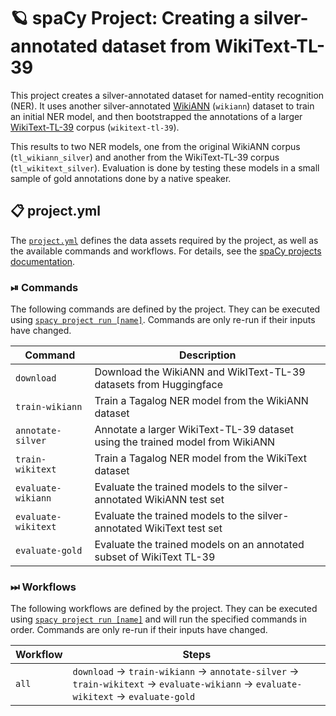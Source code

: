 <!-- SPACY PROJECT: AUTO-GENERATED DOCS START (do not remove) -->

# 🪐 spaCy Project: Creating a silver-annotated dataset from WikiText-TL-39

This project creates a silver-annotated dataset for named-entity recognition
(NER). It uses another silver-annotated
[WikiANN](https://huggingface.co/datasets/wikiann) (`wikiann`) dataset to
train an initial NER model, and then bootstrapped the annotations of a
larger [WikiText-TL-39](https://huggingface.co/datasets/wikitext_tl39) corpus
(`wikitext-tl-39`).

This results to two NER models, one from the original WikiANN corpus
(`tl_wikiann_silver`) and another from the WikiText-TL-39 corpus
(`tl_wikitext_silver`). Evaluation is done by testing these models in a small
sample of gold annotations done by a native speaker.


## 📋 project.yml

The [`project.yml`](project.yml) defines the data assets required by the
project, as well as the available commands and workflows. For details, see the
[spaCy projects documentation](https://spacy.io/usage/projects).

### ⏯ Commands

The following commands are defined by the project. They
can be executed using [`spacy project run [name]`](https://spacy.io/api/cli#project-run).
Commands are only re-run if their inputs have changed.

| Command | Description |
| --- | --- |
| `download` | Download the WikiANN and WikIText-TL-39 datasets from Huggingface |
| `train-wikiann` | Train a Tagalog NER model from the WikiANN dataset |
| `annotate-silver` | Annotate a larger WikiText-TL-39 dataset using the trained model from WikiANN |
| `train-wikitext` | Train a Tagalog NER model from the WikiText dataset |
| `evaluate-wikiann` | Evaluate the trained models to the silver-annotated WikiANN test set |
| `evaluate-wikitext` | Evaluate the trained models to the silver-annotated WikiText test set |
| `evaluate-gold` | Evaluate the trained models on an annotated subset of WikiText TL-39 |

### ⏭ Workflows

The following workflows are defined by the project. They
can be executed using [`spacy project run [name]`](https://spacy.io/api/cli#project-run)
and will run the specified commands in order. Commands are only re-run if their
inputs have changed.

| Workflow | Steps |
| --- | --- |
| `all` | `download` &rarr; `train-wikiann` &rarr; `annotate-silver` &rarr; `train-wikitext` &rarr; `evaluate-wikiann` &rarr; `evaluate-wikitext` &rarr; `evaluate-gold` |

<!-- SPACY PROJECT: AUTO-GENERATED DOCS END (do not remove) -->